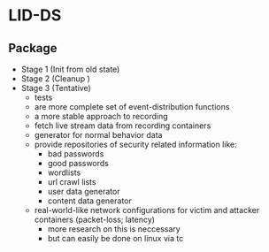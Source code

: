 # LID-DS

## Package

- Stage 1 (Init from old state)
- Stage 2 (Cleanup )
- Stage 3 (Tentative)
    - tests
    - are more complete set of event-distribution functions
    - a more stable approach to recording
    - fetch live stream data from recording containers
    - generator for normal behavior data
    - provide repositories of security related information like:
        * bad passwords
        * good passwords
        * wordlists
        * url crawl lists
        * user data generator
        * content data generator
    - real-world-like network configurations for victim and attacker containers (packet-loss; latency)
        * more research on this is neccessary
        * but can easily be done on linux via tc
    
